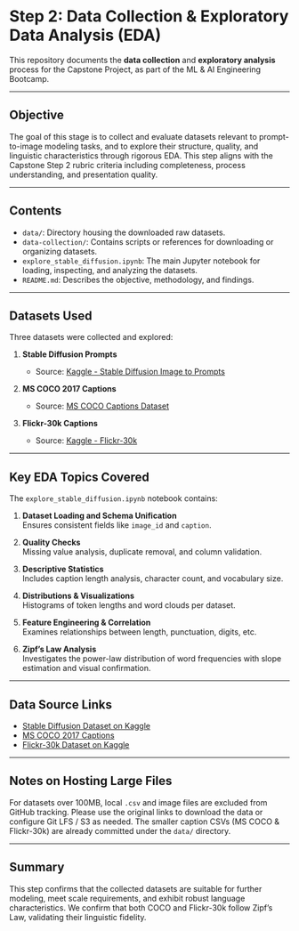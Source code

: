 # Step 2: Data Collection & Exploratory Data Analysis (EDA)

This repository documents the **data collection** and **exploratory analysis** process for the Capstone Project, as part of the ML & AI Engineering Bootcamp.

---

## Objective

The goal of this stage is to collect and evaluate datasets relevant to prompt-to-image modeling tasks, and to explore their structure, quality, and linguistic characteristics through rigorous EDA. This step aligns with the Capstone Step 2 rubric criteria including completeness, process understanding, and presentation quality.

---

## Contents

- `data/`: Directory housing the downloaded raw datasets.
- `data-collection/`: Contains scripts or references for downloading or organizing datasets.
- `explore_stable_diffusion.ipynb`: The main Jupyter notebook for loading, inspecting, and analyzing the datasets.
- `README.md`: Describes the objective, methodology, and findings.

---

## Datasets Used

Three datasets were collected and explored:

1. **Stable Diffusion Prompts**  
   - Source: [Kaggle - Stable Diffusion Image to Prompts](https://www.kaggle.com/competitions/stable-diffusion-image-to-prompts/data)  

2. **MS COCO 2017 Captions**  
   - Source: [MS COCO Captions Dataset](https://cocodataset.org/#download)  

3. **Flickr-30k Captions**  
   - Source: [Kaggle - Flickr-30k](https://www.kaggle.com/datasets/hsankesara/flickr-image-dataset/data)  
   
---

## Key EDA Topics Covered

The `explore_stable_diffusion.ipynb` notebook contains:

1. **Dataset Loading and Schema Unification**  
   Ensures consistent fields like `image_id` and `caption`.

2. **Quality Checks**  
   Missing value analysis, duplicate removal, and column validation.

3. **Descriptive Statistics**  
   Includes caption length analysis, character count, and vocabulary size.

4. **Distributions & Visualizations**  
   Histograms of token lengths and word clouds per dataset.

5. **Feature Engineering & Correlation**  
   Examines relationships between length, punctuation, digits, etc.

6. **Zipf’s Law Analysis**  
   Investigates the power-law distribution of word frequencies with slope estimation and visual confirmation.

---

## Data Source Links

- [Stable Diffusion Dataset on Kaggle](https://www.kaggle.com/competitions/stable-diffusion-image-to-prompts/data)
- [MS COCO 2017 Captions](https://cocodataset.org/#download)
- [Flickr-30k Dataset on Kaggle](https://www.kaggle.com/datasets/hsankesara/flickr-image-dataset/data)

---

## Notes on Hosting Large Files

For datasets over 100MB, local `.csv` and image files are excluded from GitHub tracking. Please use the original links to download the data or configure Git LFS / S3 as needed. The smaller caption CSVs (MS COCO & Flickr-30k) are already committed under the `data/` directory.

---

## Summary

This step confirms that the collected datasets are suitable for further modeling, meet scale requirements, and exhibit robust language characteristics. We confirm that both COCO and Flickr-30k follow Zipf’s Law, validating their linguistic fidelity.

